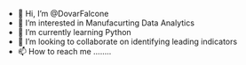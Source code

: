 - 👋 Hi, I’m @DovarFalcone
- 👀 I’m interested in Manufacurting Data Analytics
- 🌱 I’m currently learning Python
- 💞️ I’m looking to collaborate on identifying leading indicators
- 📫 How to reach me ........

<!---
DovarFalcone/DovarFalcone is a ✨ special ✨ repository because its `README.md` (this file) appears on your GitHub profile.
You can click the Preview link to take a look at your changes.
--->

